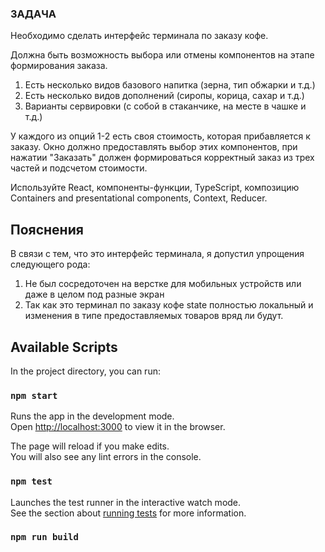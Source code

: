 ### ЗАДАЧА

Необходимо сделать интерфейс терминала по заказу кофе.

Должна быть возможность выбора или отмены компонентов на этапе формирования заказа.
1. Есть несколько видов базового напитка (зерна, тип обжарки и т.д.)
2. Есть несколько видов дополнений (сиропы, корица, сахар и т.д.)
3. Варианты сервировки (с собой в стаканчике, на месте в чашке и т.д.)

У каждого из опций 1-2 есть своя стоимость, которая прибавляется к заказу.
Окно должно предоставлять выбор этих компонентов, при нажатии "Заказать" должен формироваться корректный заказ из трех частей и подсчетом стоимости.

Используйте React, компоненты-функции, TypeScript, композицию Containers and presentational components, Context, Reducer.

## Пояснения
В связи с тем, что это интерфейс терминала, я допустил упрощения следующего рода:
1. Не был сосредоточен на верстке для мобильных устройств или даже в целом под разные экран
2. Так как это терминал по заказу кофе state полностью локальный и изменения в типе предоставляемых товаров вряд ли будут.


## Available Scripts

In the project directory, you can run:

### `npm start`

Runs the app in the development mode.\
Open [http://localhost:3000](http://localhost:3000) to view it in the browser.

The page will reload if you make edits.\
You will also see any lint errors in the console.

### `npm test`

Launches the test runner in the interactive watch mode.\
See the section about [running tests](https://facebook.github.io/create-react-app/docs/running-tests) for more
information.

### `npm run build`

